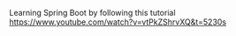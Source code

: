 Learning Spring Boot by following this tutorial https://www.youtube.com/watch?v=vtPkZShrvXQ&t=5230s
